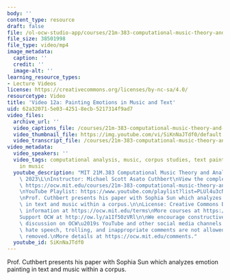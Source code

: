 ```yaml
---
body: ''
content_type: resource
draft: false
file: /ol-ocw-studio-app/courses/21m-383-computational-music-theory-and-analysis-spring-2023/21m283_video_12a_360p_16_9.mp4
file_size: 38501998
file_type: video/mp4
image_metadata:
  caption: ''
  credit: ''
  image-alt: ''
learning_resource_types:
- Lecture Videos
license: https://creativecommons.org/licenses/by-nc-sa/4.0/
resourcetype: Video
title: 'Video 12a: Painting Emotions in Music and Text'
uid: 62a32071-5e03-4251-8ecb-5217314f9ad7
video_files:
  archive_url: ''
  video_captions_file: /courses/21m-383-computational-music-theory-and-analysis-spring-2023/1IoZIOEuPG9_FWtMIedKe74irZG_jRBNG_transcript.webvtt
  video_thumbnail_file: https://img.youtube.com/vi/SiKnNaJTdf0/default.jpg
  video_transcript_file: /courses/21m-383-computational-music-theory-and-analysis-spring-2023/1IoZIOEuPG9_FWtMIedKe74irZG_jRBNG_transcript.pdf
video_metadata:
  video_speakers: ''
  video_tags: computational analysis, music, corpus studies, text painting, emotion
    in music
  youtube_description: "MIT 21M.383 Computational Music Theory and Analysis Spring\
    \ 2023\L\nInstructor: Michael Scott Asato Cuthbert\nView the complete course:\
    \ https://ocw.mit.edu/courses/21m-383-computational-music-theory-and-analysis-spring-2023/\L\
    \nYouTube Playlist: https://www.youtube.com/playlist?list=PLUl4u3cNGP62vSB2sI0W8lQFKsmS2-A6R\n\
    \nProf. Cuthbert presents his paper with Sophia Sun which analyzes emotion painting\
    \ in text and music within a corpus.\n\nLicense: Creative Commons BY-NC-SA\nMore\
    \ information at https://ocw.mit.edu/terms\nMore courses at https://ocw.mit.edu\n\
    Support OCW at http://ow.ly/a1If50zVRl\n\nWe encourage constructive comments and\
    \ discussion on OCW\u2019s YouTube and other social media channels. Personal attacks,\
    \ hate speech, trolling, and inappropriate comments are not allowed and may be\
    \ removed.\nMore details at https://ocw.mit.edu/comments."
  youtube_id: SiKnNaJTdf0
---
```

Prof. Cuthbert presents his paper with Sophia Sun which analyzes emotion painting in text and music within a corpus.